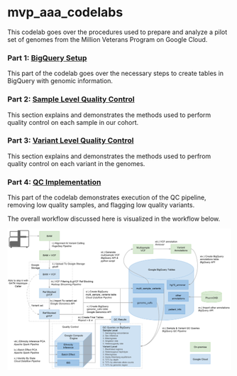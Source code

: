 # mvp_aaa_codelabs
This codelab goes over the procedures used to prepare and analyze a pilot set of genomes from the Million Veterans Program on Google Cloud.  

### Part 1: [BigQuery Setup](./BigQuery-Setup.md)
This part of the codelab goes over the necessary steps to create tables in BigQuery with genomic information.  

### Part 2: [Sample Level Quality Control](./Sample-Level-QC.md)
This section explains and demonstrates the methods used to perform quality control on each sample in our cohort.

### Part 3: [Variant Level Quality Control](./Variant-Level-QC.md) 
This section explains and demonstrates the methods used to perfrom quality control on each variant in the genomes.

###  Part 4: [QC Implementation](./QC-Implementation.md)
This part of the codelab demonstrates execution of the QC pipeline, removing low quality samples, and flagging low quality variants.


The overall workflow discussed here is visualized in the workflow below.

<img src="figure/bioinformatics_workflow.png" title="bioinformatics workflow" alt="bioinformatics workflow" style="display: block; margin: auto;" />

